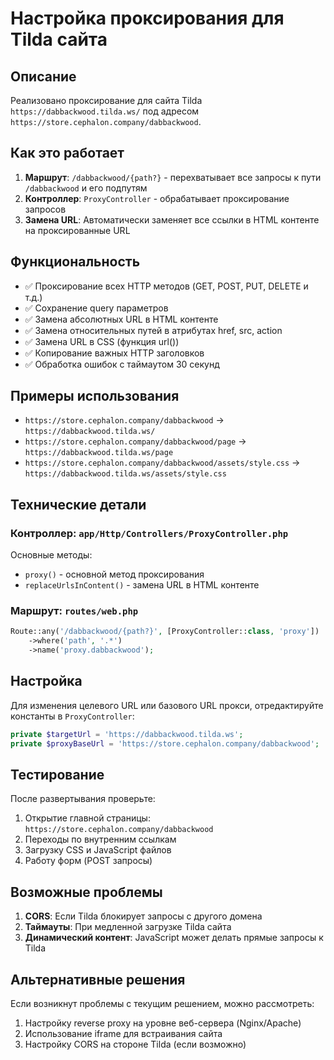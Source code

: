 # Настройка проксирования для Tilda сайта

## Описание

Реализовано проксирование для сайта Tilda `https://dabbackwood.tilda.ws/` под адресом `https://store.cephalon.company/dabbackwood`.

## Как это работает

1. **Маршрут**: `/dabbackwood/{path?}` - перехватывает все запросы к пути `/dabbackwood` и его подпутям
2. **Контроллер**: `ProxyController` - обрабатывает проксирование запросов
3. **Замена URL**: Автоматически заменяет все ссылки в HTML контенте на проксированные URL

## Функциональность

- ✅ Проксирование всех HTTP методов (GET, POST, PUT, DELETE и т.д.)
- ✅ Сохранение query параметров
- ✅ Замена абсолютных URL в HTML контенте
- ✅ Замена относительных путей в атрибутах href, src, action
- ✅ Замена URL в CSS (функция url())
- ✅ Копирование важных HTTP заголовков
- ✅ Обработка ошибок с таймаутом 30 секунд

## Примеры использования

- `https://store.cephalon.company/dabbackwood` → `https://dabbackwood.tilda.ws/`
- `https://store.cephalon.company/dabbackwood/page` → `https://dabbackwood.tilda.ws/page`
- `https://store.cephalon.company/dabbackwood/assets/style.css` → `https://dabbackwood.tilda.ws/assets/style.css`

## Технические детали

### Контроллер: `app/Http/Controllers/ProxyController.php`

Основные методы:
- `proxy()` - основной метод проксирования
- `replaceUrlsInContent()` - замена URL в HTML контенте

### Маршрут: `routes/web.php`

```php
Route::any('/dabbackwood/{path?}', [ProxyController::class, 'proxy'])
    ->where('path', '.*')
    ->name('proxy.dabbackwood');
```

## Настройка

Для изменения целевого URL или базового URL прокси, отредактируйте константы в `ProxyController`:

```php
private $targetUrl = 'https://dabbackwood.tilda.ws';
private $proxyBaseUrl = 'https://store.cephalon.company/dabbackwood';
```

## Тестирование

После развертывания проверьте:
1. Открытие главной страницы: `https://store.cephalon.company/dabbackwood`
2. Переходы по внутренним ссылкам
3. Загрузку CSS и JavaScript файлов
4. Работу форм (POST запросы)

## Возможные проблемы

1. **CORS**: Если Tilda блокирует запросы с другого домена
2. **Таймауты**: При медленной загрузке Tilda сайта
3. **Динамический контент**: JavaScript может делать прямые запросы к Tilda

## Альтернативные решения

Если возникнут проблемы с текущим решением, можно рассмотреть:
1. Настройку reverse proxy на уровне веб-сервера (Nginx/Apache)
2. Использование iframe для встраивания сайта
3. Настройку CORS на стороне Tilda (если возможно)

